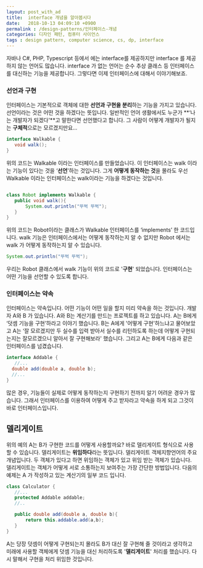 ```yaml
---
layout: post_with_ad
title:  interface 개념을 알아봅시다
date:   2018-10-13 04:09:10 +0900
permalink : /design-patterns/인터페이스-개념
categories: 디자인 패턴, 컴퓨터 사이언스
tags : design pattern, computer science, cs, dp, interface
---
```


자바나 C#, PHP, Typescript 등에서 에는 interface를 제공하지만 interface 를 제공하지 않는 언어도 많습니다. interface 가 없는 언어는 순수 추상 클래스 등 인터페이스를 대신하는 기능을 제공합니다. 그렇다면 이제 인터페이스에 대해서 이야기해보죠.


### **선언과 구현**

인터페이스는 기본적으로 객체에 대한 **선언과 구현을 분리**하는 기능을 가지고 있습니다. 선언이라는 것은 어떤 것을 하겠다는 뜻입니다. 일반적인 언어 생활에서도 누군가 **‘나는 개발자가 되겠다'**고 말한다면 선언했다고 합니다. 그 사람이 어떻게 개발자가 될지는 **구체적**으로는 모르겠지만요…


``` java
interface Walkable {
   void walk();
}
```

위의 코드는 Walkable 이라는 인터페이스를 만들었습니다. 이 인터페이스는 walk 이라는 기능이 있다는 것을 ‘**선언**'하는 것입니다. 그게 **어떻게 동작하는 것**을 몰라도 우선 Walkable 이라는 인터페이스는 walk이라는 기능을 하겠다는 것입니다.

``` java

class Robot implements Walkable {
   public void walk(){
       System.out.println("뚜벅 뚜벅");
   }
}
```

위의 코드는 Robot이라는 클래스가 Walkable 인터페이스를 ‘implements’ 한 코드입니다. walk 기능은 인터페이스에서는 어떻게 동작하는지 알 수 없지만 Robot 에서는 walk 가 어떻게 동작하는지 알 수 있습니다. 

``` java
System.out.println("뚜벅 뚜벅");
```

우리는 Robot 클래스에서 walk 기능이 위의 코드로 '**구현**' 되었습니다. 인터페이스는 어떤 기능을 선언할 수 있도록 합니다.

### **인터페이스는 약속**

인터페이스는 약속입니다. 어떤 기능이 어떤 일을 할지 미리 약속을 하는 것입니다. 개발자 A와 B 가 있습니다. A와 B는 계산기를 만드는 프로젝트를 하고 있습니다. A는 B에게 ‘덧셈 기능을 구현’하라고 이야기 했습니다. B는 A에게 '어떻게 구현'하느냐고 물어보았고 A는 ‘잘 모르겠지만 두 실수를 입력 받아서 실수를 리턴하도록 하는데 어떻게 구현되는지는 잘모르겠으니 알아서 잘 구현해보라' 했습니다. 그리고 A는 B에게 다음과 같은 인터페이스를 넘겼습니다.

``` java
interface Addable {
   //...
  double add(double a, double b);
  //...
}
```

많은 경우, 기능들이 실제로 어떻게 동작하는지 구현하기 전까지 알기 어려운 경우가 많습니다. 그래서 인터페이스를 이용하여 어떻게 주고 받자라고 약속을 하게 되고 그것이 바로 인터페이스입니다. 

## **델리게이트**

위의 예의 A는 B가 구현한 코드를 어떻게 사용할까요? 바로 델리게이트 형식으로 사용할 수 있습니다. 델리게이트는 **위임하다**라는 뜻입니다. 델리게이트 객체지향언어의 주요 개념입니다. 두 객체가 있다고 하면 위임하는 객체가 있고 위임 받는 객체가 있습니다. 델리게이트는 객체가 어떻게 서로 소통하는지 보여주는 가장 간단한 방법입니다. 다음의 예제는 A 가 작성하고 있는 계산기의 일부 코드 입니다.

``` java
class Calculator {
   //...
   protected Addable addable;
   //..

   public double add(double a, double b){
       return this.addable.add(a,b);
   }
}
```

A는 당장 덧셈이 어떻게 구현되는지 몰라도 B가 대신 잘 구현해 줄 것이라고 생각하고 미래에 사용할 객체에게 덧셈 기능을 대신 처리하도록 '**델리게이트**' 처리를 했습니다. 다시 말해서 구현을 처리 위임한 것입니다.
